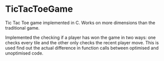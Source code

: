 # TicTacToeGame
Tic Tac Toe game implemented in C. Works on more dimensions than the traditional game.

Implemented the checking if a player has won the game in two ways: one checks every tile and the other only checks the recent player move.
This is used find out the actual difference in function calls between optimised and unoptimised code.
